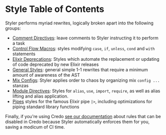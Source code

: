 # Style Table of Contents

Styler performs myriad rewrites, logically broken apart into the following groups:

- [Comment Directives](./comment_directives.md): leave comments to Styler instructing it to perform a task
- [Control Flow Macros](./control_flow_macros.md): styles modifying `case`, `if`, `unless`, `cond` and `with` statements
- [Elixir Deprecations](./deprecations.md): Styles which automate the replacement or updating of code deprecated by new Elixir releases
- [General Styles](./general_styles.md): general simple 1-1 rewrites that require a minimum amount of awareness of the AST
- [Mix Configs](./mix_configs.md): Styler applies order to chaos by organizing mix `config ...` stanzas
- [Module Directives](./module_directives.md): Styles for `alias`, `use`, `import`, `require`, as well as alias lifting and alias application.
- [Pipes](./pipes.md) styles for the famous Elixir pipe `|>`, including optimizations for piping standard library functions

Finally, if you're using Credo [see our documentation](./credo.md) about rules that can be disabled in Credo because Styler automatically enforces them for you, saving a modicum of CI time.
